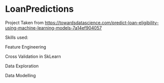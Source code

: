 # LoanPredictions

Project Taken from https://towardsdatascience.com/predict-loan-eligibility-using-machine-learning-models-7a14ef904057

Skills used:

Feature Engineering

Cross Validation in SkLearn

Data Exploration

Data Modelling
